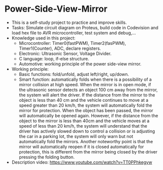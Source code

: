 # Power-Side-View-Mirror
+ This is a self-study project to practice and improve skills.
+ Tasks: Simulate circuit diagram on Proteus, build code in Codevision and load hex file to AVR microcontroller, test system and debug,...
+ Knowledge used in this project:
  - Microcontroller: Timer0(fastPWM), Timer2(fasPWM), Timer1(Counter), ADC, declare registers.
  - Electronic: Ultrasonic Sensor, Voltage Divider.
  - C language: loop, if-else structure.
  - Automotive: working principle of the power side-view mirror.
+ Working principle:
  - Basic functions: fold/unfold, adjust left/right, up/down.
  - Smart function: automatically folds when there is a possibility of a mirror collision at high speed. When the mirror is in    open mode, if the ultrasonic sensor detects an object 100 cm away from the mirror, the system will alert the driver. If the distance from the mirror to the object is less than 40 cm and the vehicle continues to move at a speed greater than 20 km/h, the system will automatically fold the mirror for protection. When the object has been passed, the mirror will automatically be opened again. However, if the distance from the object to the mirror is less than 40cm and the vehicle moves at a speed of less than 20 km/h, the system will understand that the driver has actively slowed down to control a collision or is adjusting the car in a parking lot, the system will only warn but not automatically fold the mirrors. Another noteworthy point is that the mirror will automatically reopen if it is closed automatically for protection, this is different from the mirror being closed by the driver pressing the folding button.
+ Description video: https://www.youtube.com/watch?v=TT0PPhkegyw

